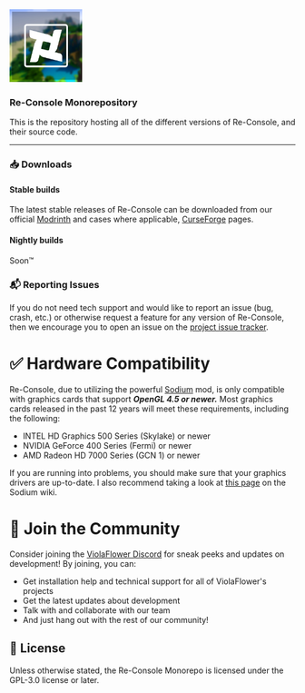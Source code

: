 <img src="versions/re-console/modrinth/fabric/1.21.5/rc-icon.png" width="128">


### Re-Console Monorepository
This is the repository hosting all of the different versions of Re-Console, and their source code.

---

### 📥 Downloads

#### Stable builds

The latest stable releases of Re-Console can be downloaded from our official [Modrinth](https://modrinth.com/modpack/legacy-minecraft) and cases where applicable, [CurseForge](https://legacy.curseforge.com/minecraft/modpacks/re-console) pages.

#### Nightly builds

Soon™

### 📬 Reporting Issues

If you do not need tech support and would like to report an issue (bug, crash, etc.) or otherwise request a feature for any version of Re-Console, then we encourage you to open an issue on the
[project issue tracker](https://github.com/ViolaFlower/Re-Console-Monorepository/issues).

# ✅ Hardware Compatibility
Re-Console, due to utilizing the powerful [Sodium](https://modrinth.com/mod/sodium) mod, is only compatible with graphics cards that support ***OpenGL 4.5 or newer.***
Most graphics cards released in the past 12 years will meet these requirements, including the following:

  -  INTEL HD Graphics 500 Series (Skylake) or newer
  -  NVIDIA GeForce 400 Series (Fermi) or newer
  -  AMD Radeon HD 7000 Series (GCN 1) or newer

If you are running into problems, you should make sure that your graphics drivers are up-to-date. I also recommend taking a look at [this page](https://github.com/CaffeineMC/sodium/wiki/Driver-Compatibility) on the Sodium wiki.

# 💬 Join the Community
Consider joining the [ViolaFlower Discord](https://discord.com/invite/dsBrDdJysn) for sneak peeks and updates on development! By joining, you can:
- Get installation help and technical support for all of ViolaFlower's projects
- Get the latest updates about development
- Talk with and collaborate with our team
- And just hang out with the rest of our community!

## 📜 License
Unless otherwise stated, the Re-Console Monorepo is licensed under the GPL-3.0 license or later.